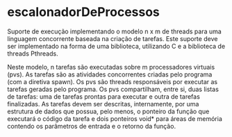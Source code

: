 # escalonadorDeProcessos
Suporte de execução implementando o modelo n x m de threads para uma linguagem concorrente baseada na criação de tarefas. Este suporte deve ser implementado na forma de uma biblioteca, utilizando C e a biblioteca de threads Pthreads.

Neste modelo, n tarefas são executadas sobre m processadores virtuais (pvs). As tarefas são as atividades concorrentes criadas pelo programa (com a diretiva spawn). Os pvs são threads responsáveis por executar as tarefas geradas pelo programa. Os pvs compartilham, entre si, duas listas de tarefas: uma de tarefas prontas para executar e outra de tarefas finalizadas. As tarefas devem ser descritas, internamente, por uma estrutura de dados que possua, pelo menos, o ponteiro da função que executará o código da tarefa e dois ponteiros void* para áreas de memória contendo os parâmetros de entrada e o retorno da função.
